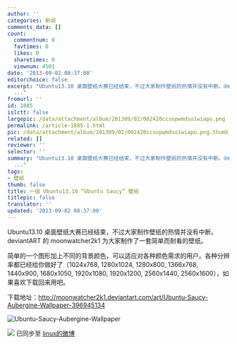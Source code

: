 ```yaml
---
author: ''
categories: 新闻
comments_data: []
count:
  commentnum: 0
  favtimes: 0
  likes: 0
  sharetimes: 0
  viewnum: 4501
date: '2013-09-02 08:37:00'
editorchoice: false
excerpt: "Ubuntu13.10 桌面壁纸大赛已经结束，不过大家制作壁纸的热情并没有中断。deviantART 的 moonwatcher2k1 为大家制作了一套简单而耐看的壁纸。\r\n简单的一个图形加上不同的背景颜色，可以适应对各种颜色需求的用户。各种
  ..."
fromurl: ''
id: 1885
islctt: false
largepic: /data/attachment/album/201309/02/002420ccsopwmdso1wiapo.png
permalink: /article-1885-1.html
pic: /data/attachment/album/201309/02/002420ccsopwmdso1wiapo.png.thumb.jpg
related: []
reviewer: ''
selector: ''
summary: "Ubuntu13.10 桌面壁纸大赛已经结束，不过大家制作壁纸的热情并没有中断。deviantART 的 moonwatcher2k1 为大家制作了一套简单而耐看的壁纸。\r\n简单的一个图形加上不同的背景颜色，可以适应对各种颜色需求的用户。各种
  ..."
tags:
- 壁纸
thumb: false
title: 一组 Ubuntu13.10 “Ubuntu Saucy” 壁纸
titlepic: false
translator: ''
updated: '2013-09-02 08:37:00'
---
```


Ubuntu13.10 桌面壁纸大赛已经结束，不过大家制作壁纸的热情并没有中断。deviantART 的 moonwatcher2k1 为大家制作了一套简单而耐看的壁纸。


简单的一个图形加上不同的背景颜色，可以适应对各种颜色需求的用户。各种分辨率都已经给你做好了（1024x768, 1280x1024, 1280x800, 1366x768, 1440x900, 1680x1050, 1920x1080, 1920x1200, 2560x1440, 2560x1600），如果喜欢下载回来用吧。


下载地址：<http://moonwatcher2k1.deviantart.com/art/Ubuntu-Saucy-Aubergine-Wallpaper-396945134>


![Ubuntu-Saucy-Aubergine-Wallpaper](/data/attachment/album/201309/02/002420ccsopwmdso1wiapo.png)


![](https://img.linux.net.cn/xwb/images/bgimg/icon_logo.png) 已同步至 [linux的微博](http://weibo.com/1772191555)
